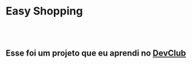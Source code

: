 <h1>Easy Shopping</h1>
<br><br>
<h2>Esse foi um projeto que eu aprendi no <a href="https://rodolfomori.com.br/devclub">DevClub</a></h2>
